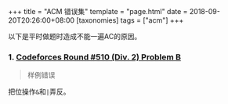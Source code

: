 +++
title = "ACM 错误集"
template = "page.html" 
date = 2018-09-20T20:26:00+08:00
[taxonomies]
tags = ["acm"]
+++

以下是平时做题时造成不能一遍AC的原因。
<!-- more -->

### 1. [Codeforces Round #510 (Div. 2) Problem B](http://codeforces.com/contest/1042/problem/B)

> 样例错误

把位操作`&`和`|`弄反。
